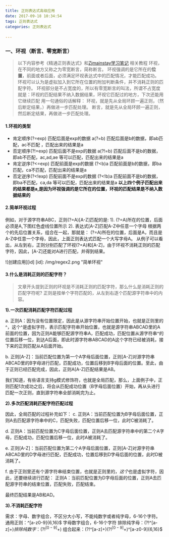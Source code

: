 ```yaml
---
title: 正则表达式高级应用
date: 2017-09-18 10:34:54
tags: 正则表达式
categories: 正则表达式

---
```

### 一、环视（断言、零宽断言）
>以下内容参考《精通正则表达式》和[Zjmainstay学习笔记](http://www.zjmainstay.cn/my-regexp) 相关教程
>环视，在不同的地方又称之为零宽断言，简称断言。 
 环视强调的是它所在的**位置**，前面或者后面，必须满足环视表达式中的匹配情况，才能匹配成功。 
 环视可以认为是虚拟加入到它所在位置的附加判断条件，并不消耗正则的匹配字符。
 环视部分是不占宽度的，所以有零宽断言的叫法，所谓不占宽度就是：环视的匹配结果不纳入数据结果，环视它匹配过的地方，下次还能用它继续匹配
 用一句通俗的话解释： 
 环视，就是先从全局环顾一遍正则，（然后断定结果，）再做进一步匹配处理。 
 断言，就是先从全局环顾一遍正则，然后断定结果，再做进一步匹配处理。
 
#### 1.环视的类型
* 肯定顺序(?=exp) 匹配后面是exp的数据  a(?=b) 匹配后面是b的数据，即ab匹配，ac不匹配 ，匹配出来的结果是a
* 否定顺序(?!=exp) 匹配后面不是exp的数据 a(?!=b) 匹配后面不是b的数据，即ab不匹配，ac,ad,ae 等可以匹配，匹配出来的结果是a
* 肯定逆序(?<=exp) 匹配前面是exp的数据 (?<b)a 匹配前面是b的数据，即ba匹配，ca不匹配，匹配出来的结果是a
* 否定逆序(?<!exp) 匹配前面不是exp的数据 (?<!b)a 匹配前面不是b的数据，即ba不匹配，ca,da 等可以匹配，匹配出来的结果是a
**以上四个例子匹配出来的结果都是a,是因为环视强调的是它所在的位置，环视的匹配结果是不纳入数据结果的**

#### 2.简单环视过程
例如，对于源字符串ABC，正则(?=A)[A-Z]匹配的是:
1). (?=A)所在的位置，后面必须是A,下图红色虚线位置所示
2). 表达式[A-Z]匹配A-Z中任意一个字母 
根据两个的先后位置关系，组合在一起，那就是： 
(?=A)所在的位置，后面是A，而且是A-Z中任意一个字母，因此，上面正则表达式匹配一个大写字母A。
从例子可以看出，从左到右，正则分别匹配了环视(?=A)和[A-Z]，由于环视不消耗正则的匹配字符，因此，[A-Z]还能对A进行匹配，并得到结果。

![创建应用][id]
[id]: /img/regex2.png "简单环视"

#### 3.什么是消耗正则的匹配字符？
>文章开头提到正则的环视是不消耗正则的匹配字符，那么什么是消耗正则的匹配字符呢?
 正则是按单个字符匹配的，从左到右逐个匹配源字符串中的内容。
 
 **1).一次匹配消耗匹配字符匹配过程**
 
 a. 正则A：因为没有位置限定，因此是从源字符串开始位置开始，也就是正则里的^，这个^是虚拟字符，表示匹配字符串开始位置，也就是源字符串ABCAD里的A前面的位置，因为正则A能够匹配源字符串A，匹配成功，匹配位置从源字符串^的位置后移一位，到达A后面，即此时源字符串ABCAD的A这个字符已经被消耗，接下来的正则匹配从A后面开始。 
 
 b. 正则[A-Z]：当前匹配位置为第一个A字母后面位置，正则[A-Z]对源字符串ABCAD里的B字母进行匹配，匹配成功，位置后移到B字母后面的位置。至此，由于正则已经匹配完成，因此，正则A[A-Z]匹配结果是AB。
 
 我们知道，有些语言支持g模式修饰符，也就是全局匹配，那么，上面例子中，正则匹配1次成功之后，将会从匹配成功位置（B字母后面位置）开始，再从头进行匹配一次正则，直到源字符串全部消耗完为止。
 
 **2).多次匹配消耗匹配字符匹配过程**
 
 因此，全局匹配的过程补充如下： 
 c. 正则A：当前匹配位置为B字母后面位置，正则A去匹配源字符串中的C，匹配失败，匹配位置后移一位，此时C被消耗了。 
 
 d. 正则A：当前匹配位置为C字母后面位置，正则A去匹配源字符串中的第二个A字母，匹配成功，匹配位置后移一位，此时A被消耗了。 
 
 e. 正则[A-Z]：当前匹配位置为第二个A字母后面位置，正则[A-Z]对源字符串ABCAD里的D字母进行匹配，匹配成功，位置后移到D字母后面的位置，此时D被消耗了。

 f. 由于正则里还有个源字符串结束位置，也就是正则里的$，这个$也是虚拟字符，因此，还要继续进行匹配： 
 正则A：当前匹配位置为D字母后面的位置，正则A去匹配源字符串的结束位置，匹配失败，匹配结束。
 
 最终匹配结果是AB和AD。
 
 **3).不消耗匹配字符**
 
 需求：字母、数字组合，不区分大小写，不能纯数字或者纯字母，6-16个字符。
 通用正则：^[a-z0-9]{6,16}$    字母数字组合，6-16个字符
 排除纯字母：(?!^[a-z]+$)
 排除纯数字：(?!^[0-9]+$)
 组合起来：(?!^[a-z]+$)(?!^[0-9]+$)^[a-z0-9]{6,16}$
 
